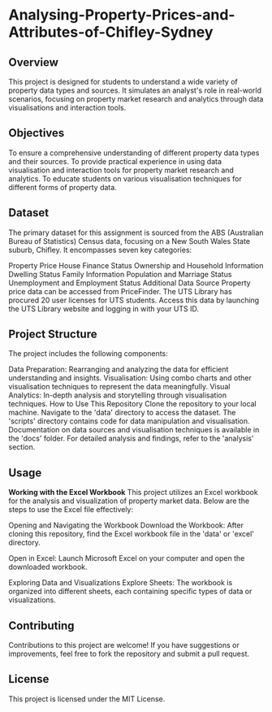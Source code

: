# Analysing-Property-Prices-and-Attributes-of-Chifley-Sydney

## Overview
This project is designed for students to understand a wide variety of property data types and sources. It simulates an analyst's role in real-world scenarios, focusing on property market research and analytics through data visualisations and interaction tools.

## Objectives
To ensure a comprehensive understanding of different property data types and their sources.
To provide practical experience in using data visualisation and interaction tools for property market research and analytics.
To educate students on various visualisation techniques for different forms of property data.

## Dataset
The primary dataset for this assignment is sourced from the ABS (Australian Bureau of Statistics) Census data, focusing on a New South Wales State suburb, Chifley. It encompasses seven key categories:

Property Price
House Finance Status
Ownership and Household Information
Dwelling Status
Family Information
Population and Marriage Status
Unemployment and Employment Status
Additional Data Source
Property price data can be accessed from PriceFinder. The UTS Library has procured 20 user licenses for UTS students. Access this data by launching the UTS Library website and logging in with your UTS ID.

## Project Structure
The project includes the following components:

Data Preparation: Rearranging and analyzing the data for efficient understanding and insights.
Visualisation: Using combo charts and other visualisation techniques to represent the data meaningfully.
Visual Analytics: In-depth analysis and storytelling through visualisation techniques.
How to Use This Repository
Clone the repository to your local machine.
Navigate to the 'data' directory to access the dataset.
The 'scripts' directory contains code for data manipulation and visualisation.
Documentation on data sources and visualisation techniques is available in the 'docs' folder.
For detailed analysis and findings, refer to the 'analysis' section.

## Usage

**Working with the Excel Workbook**
This project utilizes an Excel workbook for the analysis and visualization of property market data. Below are the steps to use the Excel file effectively:

Opening and Navigating the Workbook
Download the Workbook: After cloning this repository, find the Excel workbook file in the 'data' or 'excel' directory.

Open in Excel: Launch Microsoft Excel on your computer and open the downloaded workbook.

Exploring Data and Visualizations
Explore Sheets: The workbook is organized into different sheets, each containing specific types of data or visualizations.

## Contributing
Contributions to this project are welcome! If you have suggestions or improvements, feel free to fork the repository and submit a pull request.

## License
This project is licensed under the MIT License.

